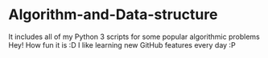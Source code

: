 # Algorithm-and-Data-structure
It includes all of my Python 3 scripts for some popular algorithmic problems
Hey! How fun it is :D I like learning new GitHub features every day :P
